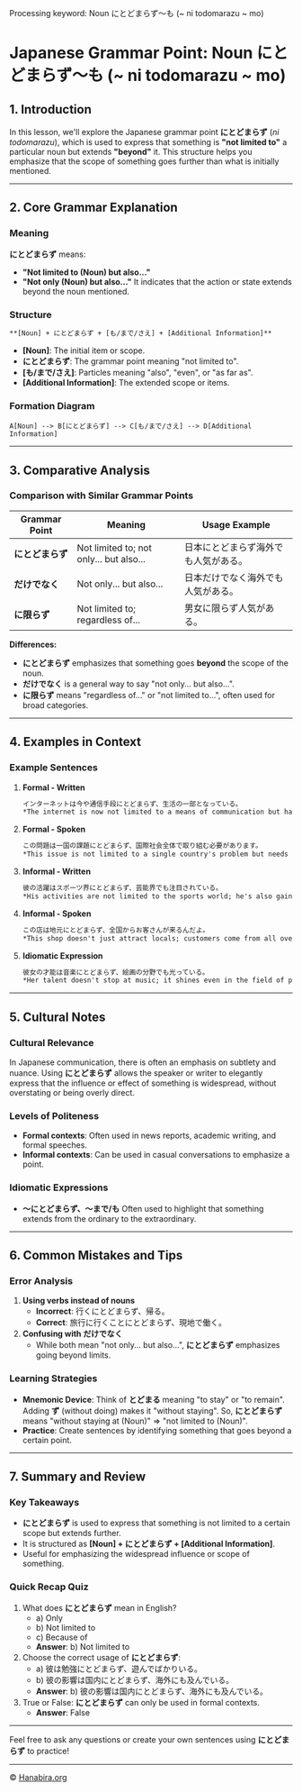 Processing keyword: Noun にとどまらず～も (~ ni todomarazu ~ mo)
# Japanese Grammar Point: Noun にとどまらず～も (~ ni todomarazu ~ mo)

## 1. Introduction
In this lesson, we'll explore the Japanese grammar point **にとどまらず** (*ni todomarazu*), which is used to express that something is **"not limited to"** a particular noun but extends **"beyond"** it. This structure helps you emphasize that the scope of something goes further than what is initially mentioned.

---
## 2. Core Grammar Explanation
### Meaning
**にとどまらず** means:
- **"Not limited to (Noun) but also..."**
- **"Not only (Noun) but also..."**
It indicates that the action or state extends beyond the noun mentioned.
### Structure
```markdown
**[Noun] + にとどまらず + [も/まで/さえ] + [Additional Information]**
```
- **[Noun]**: The initial item or scope.
- **にとどまらず**: The grammar point meaning "not limited to".
- **[も/まで/さえ]**: Particles meaning "also", "even", or "as far as".
- **[Additional Information]**: The extended scope or items.
### Formation Diagram
```
A[Noun] --> B[にとどまらず] --> C[も/まで/さえ] --> D[Additional Information]
```
---
## 3. Comparative Analysis
### Comparison with Similar Grammar Points
| Grammar Point          | Meaning                                 | Usage Example                                 |
|------------------------|-----------------------------------------|-----------------------------------------------|
| **にとどまらず**      | Not limited to; not only... but also...  | 日本にとどまらず海外でも人気がある。             |
| **だけでなく**       | Not only... but also...                  | 日本だけでなく海外でも人気がある。             |
| **に限らず**         | Not limited to; regardless of...         | 男女に限らず人気がある。                       |
**Differences:**
- **にとどまらず** emphasizes that something goes **beyond** the scope of the noun.
- **だけでなく** is a general way to say "not only... but also...".
- **に限らず** means "regardless of..." or "not limited to...", often used for broad categories.
---
## 4. Examples in Context
### Example Sentences
1. **Formal - Written**
   ```markdown
   インターネットは今や通信手段にとどまらず、生活の一部となっている。
   *The internet is now not limited to a means of communication but has become a part of daily life.*
   ```
2. **Formal - Spoken**
   ```markdown
   この問題は一国の課題にとどまらず、国際社会全体で取り組む必要があります。
   *This issue is not limited to a single country's problem but needs to be addressed by the entire international community.*
   ```
3. **Informal - Written**
   ```markdown
   彼の活躍はスポーツ界にとどまらず、芸能界でも注目されている。
   *His activities are not limited to the sports world; he's also gaining attention in the entertainment industry.*
   ```
4. **Informal - Spoken**
   ```markdown
   この店は地元にとどまらず、全国からお客さんが来るんだよ。
   *This shop doesn't just attract locals; customers come from all over the country.*
   ```
5. **Idiomatic Expression**
   ```markdown
   彼女の才能は音楽にとどまらず、絵画の分野でも光っている。
   *Her talent doesn't stop at music; it shines even in the field of painting.*
   ```
---
## 5. Cultural Notes
### Cultural Relevance
In Japanese communication, there is often an emphasis on subtlety and nuance. Using **にとどまらず** allows the speaker or writer to elegantly express that the influence or effect of something is widespread, without overstating or being overly direct.
### Levels of Politeness
- **Formal contexts**: Often used in news reports, academic writing, and formal speeches.
- **Informal contexts**: Can be used in casual conversations to emphasize a point.
### Idiomatic Expressions
- **～にとどまらず、～まで/も**
  Often used to highlight that something extends from the ordinary to the extraordinary.
---
## 6. Common Mistakes and Tips
### Error Analysis
1. **Using verbs instead of nouns**
   - **Incorrect**: 行くにとどまらず、帰る。
   - **Correct**: 旅行に行くことにとどまらず、現地で働く。
2. **Confusing with だけでなく**
   - While both mean "not only... but also...", **にとどまらず** emphasizes going beyond limits.
### Learning Strategies
- **Mnemonic Device**: Think of **とどまる** meaning "to stay" or "to remain". Adding **ず** (without doing) makes it "without staying". So, **にとどまらず** means "without staying at (Noun)" ⇒ "not limited to (Noun)".
- **Practice**: Create sentences by identifying something that goes beyond a certain point.
---
## 7. Summary and Review
### Key Takeaways
- **にとどまらず** is used to express that something is not limited to a certain scope but extends further.
- It is structured as **[Noun] + にとどまらず + [Additional Information]**.
- Useful for emphasizing the widespread influence or scope of something.
### Quick Recap Quiz
1. What does **にとどまらず** mean in English?
   - a) Only
   - b) Not limited to
   - c) Because of
   - **Answer**: b) Not limited to
2. Choose the correct usage of **にとどまらず**:
   - a) 彼は勉強にとどまらず、遊んでばかりいる。
   - b) 彼の影響は国内にとどまらず、海外にも及んでいる。
   - **Answer**: b) 彼の影響は国内にとどまらず、海外にも及んでいる。
3. True or False: **にとどまらず** can only be used in formal contexts.
   - **Answer**: False
---
Feel free to ask any questions or create your own sentences using **にとどまらず** to practice!


---

© [Hanabira.org](https://hanabira.org)

